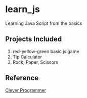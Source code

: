 # learn_js
Learning Java Script from the basics

## Projects Included
1. red-yellow-green basic js game
2. Tip Calculator
3. Rock, Paper, Scissors

## Reference
[Clever Programmer](https://www.youtube.com/watch?v=lI1ae4REbFM)